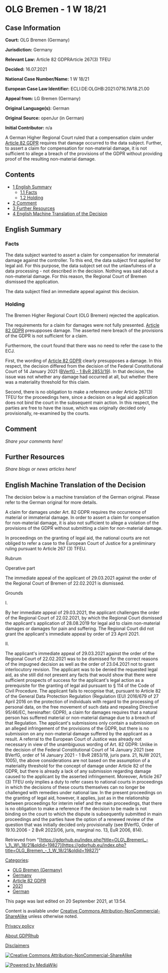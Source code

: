 # OLG Bremen - 1 W 18/21

## Case Information

**Court:** OLG Bremen (Germany)

**Jurisdiction:** Germany

**Relevant Law:** Article 82 GDPRArticle 267(3) TFEU

**Decided:** 16.07.2021

**National Case Number/Name:** 1 W 18/21

**European Case Law Identifier:** ECLI:DE:OLGHB:2021:0716.1W18.21.00

**Appeal from:** LG Bremen (Germany)

**Original Language(s):** German

**Original Source:** openJur (in German)

**Initial Contributor:** n/a

A German Higher Regional Court ruled that a compensation claim under [Article 82 GDPR](/index.php?title=Article_82_GDPR "Article 82 GDPR") requires that damage occurred to the data subject. Further, to assert a claim for compensation for non-material damage, it is not sufficient to allege a breach of the provisions of the GDPR without providing proof of the resulting non-material damage.

## Contents

*   [1 English Summary](#English_Summary)
    *   [1.1 Facts](#Facts)
    *   [1.2 Holding](#Holding)
*   [2 Comment](#Comment)
*   [3 Further Resources](#Further_Resources)
*   [4 English Machine Translation of the Decision](#English_Machine_Translation_of_the_Decision)

## English Summary

### Facts

The data subject wanted to assert a claim for compensation for immaterial damage against the controller. To this end, the data subject first applied for legal aid. For this purpose, the data subject set out the unlawfulness of a data processing - not described in the decision. Nothing was said about a non-material damage. For this reason, the Regional Court of Bremen dismissed the application.

The data subject filed an immediate appeal against this decision.

### Holding

The Bremen Higher Regional Court (OLG Bremen) rejected the application.

The requirements for a claim for damages were not fully presented. [Article 82 GDPR](/index.php?title=Article_82_GDPR "Article 82 GDPR") presupposes damage. The asserted mere breach of the provisions of the GDPR is not sufficient for a claim.

Furthermore, the court found that there was no need to refer the case to the ECJ.

First, the wording of [Article 82 GDPR](/index.php?title=Article_82_GDPR "Article 82 GDPR") clearly presupposes a damage. In this respect, the decision differed from the decision of the Federal Constitutional Court of 14 January 2021 ([BVerfG - 1 BvR 2853/19](/index.php?title=BVerfG_-_1_BvR_2853/19 "BVerfG - 1 BvR 2853/19")). In that decision, the issue was not whether any damage had occurred at all, but whether there was a materiality threshold for this claim.

Second, there is no obligation to make a reference under Article 267(3) TFEU for the proceedings here, since a decision on a legal aid application does not bind the court in the subsequent main action. In this respect, the parties are free to have the issue, which was originally decided only provisionally, re-examined by the courts.

## Comment

_Share your comments here!_

## Further Resources

_Share blogs or news articles here!_

## English Machine Translation of the Decision

The decision below is a machine translation of the German original. Please refer to the German original for more details.

A claim for damages under Art. 82 GDPR requires the occurrence of material or immaterial damage. In order to assert a claim for compensation for non-material damage, it is also not sufficient to allege a violation of the provisions of the GDPR without submitting a claim for non-material damage.

In proceedings on the granting of legal aid, the national courts are not obliged to refer a case to the European Court of Justice for a preliminary ruling pursuant to Article 267 (3) TFEU.

Rubrum

Operative part

The immediate appeal of the applicant of 29.03.2021 against the order of the Regional Court of Bremen of 22.02.2021 is dismissed.

Grounds

I.

By her immediate appeal of 29.03.2021, the applicant challenges the order of the Regional Court of 22.02.2021, by which the Regional Court dismissed the applicant's application of 28.08.2019 for legal aid to claim non-material damages or damages for pain and suffering. The Regional Court did not grant the applicant's immediate appeal by order of 23 April 2021.

II.

The applicant's immediate appeal of 29.03.2021 against the order of the Regional Court of 22.02.2021 was to be dismissed for the correct reasons of the impugned decision as well as the order of 23.04.2021 not to grant interlocutory revision. The applicant was to be denied the requested legal aid, as she still did not present any facts that would show that there were sufficient prospects of success for the applicant's legal action as a prerequisite for the granting of legal aid pursuant to § 114 of the Code of Civil Procedure. The applicant fails to recognise that, pursuant to Article 82 of the General Data Protection Regulation (Regulation (EU) 2016/679 of 27 April 2016 on the protection of individuals with regard to the processing of personal data, on the free movement of such data and repealing Directive 95/46/EC, hereinafter: GDPR), a claim for damages requires that a natural person has suffered material or non-material damage due to a breach of that Regulation. The applicant's submissions only contain a submission on an alleged infringement of the provisions of the GDPR, but there is no submission on any non-material damage suffered by the applicant as a result. A referral to the European Court of Justice was already not necessary in view of the unambiguous wording of Art. 82 GDPR: Unlike in the decision of the Federal Constitutional Court of 14 January 2021 (see BVerfG, order of 14 January 2021 - 1 BvR 2853/19, juris para. 21, NJW 2021, 1005), the above considerations are not based on the assumption of a materiality threshold for the concept of damage under Article 82 of the GDPR, but there is already a lack of any submission regarding damage caused to the applicant by the asserted infringement. Moreover, Article 267 (3) TFEU only implies a duty to refer cases to national courts in proceedings in which the decisions of these courts themselves can no longer be challenged with remedies under national law. In the present proceedings on the granting of legal aid, however, it applies, just as in the relationship between proceedings for interim relief and the main proceedings, that there is no obligation to make a reference if the decision to be made is not binding on the court to which the dispute is subsequently submitted in main proceedings and the parties have the option of a renewed review of the question that was initially decided only provisionally (see BVerfG, Order of 19.10.2006 - 2 BvR 2023/06, juris, marginal no. 13, EuR 2006, 814).

Retrieved from "[https://gdprhub.eu/index.php?title=OLG\_Bremen\_-\_1\_W\_18/21&oldid=19827](https://gdprhub.eu/index.php?title=OLG_Bremen_-_1_W_18/21&oldid=19827)"

[Categories](/index.php?title=Special:Categories "Special:Categories"):

*   [OLG Bremen (Germany)](/index.php?title=Category:OLG_Bremen_\(Germany\) "Category:OLG Bremen (Germany)")
*   [Germany](/index.php?title=Category:Germany "Category:Germany")
*   [Article 82 GDPR](/index.php?title=Category:Article_82_GDPR "Category:Article 82 GDPR")
*   [2021](/index.php?title=Category:2021 "Category:2021")
*   [German](/index.php?title=Category:German "Category:German")

This page was last edited on 20 September 2021, at 13:54.

Content is available under [Creative Commons Attribution-NonCommercial-ShareAlike](https://creativecommons.org/licenses/by-nc-sa/4.0/) unless otherwise noted.

[Privacy policy](/index.php?title=GDPRhub:Privacy_policy)

[About GDPRhub](/index.php?title=GDPRhub:About)

[Disclaimers](/index.php?title=GDPRhub:General_disclaimer)

[![Creative Commons Attribution-NonCommercial-ShareAlike](/resources/assets/licenses/cc-by-nc-sa.png)](https://creativecommons.org/licenses/by-nc-sa/4.0/)

[![Powered by MediaWiki](/resources/assets/poweredby_mediawiki_88x31.png)](https://www.mediawiki.org/)
